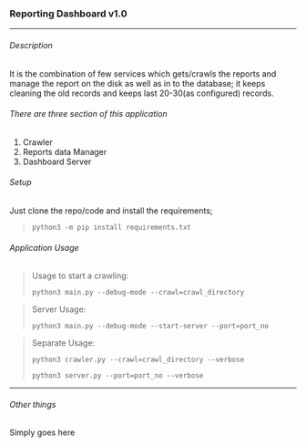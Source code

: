 ### Reporting Dashboard v1.0
<hr/>


###### Description
It is the combination of few services which gets/crawls the reports and manage the report on the disk as well as in to the database; it keeps cleaning the old records and keeps last 20-30(as configured) records.


###### There are three section of this application
1. Crawler
2. Reports data Manager
3. Dashboard Server


###### Setup
Just clone the repo/code and install the requirements;
> `python3 -m pip install requirements.txt`


###### Application Usage
> Usage to start a crawling:
> 
> `python3 main.py --debug-mode --crawl=crawl_directory`
 
> Server Usage:
> 
> `python3 main.py --debug-mode --start-server --port=port_no`

> Separate Usage:
> 
> `python3 crawler.py --crawl=crawl_directory --verbose`
> 
> `python3 server.py --port=port_no --verbose`

<!-- Do not Edit below this line -->
<hr/>

###### Other things
Simply goes here
